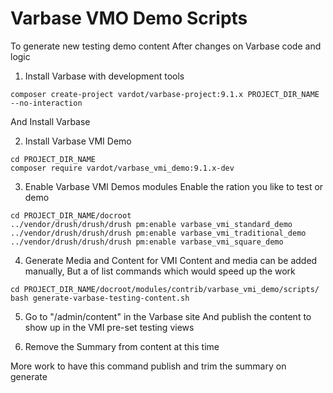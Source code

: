 # Varbase VMO Demo Scripts

To generate new testing demo content
After changes on Varbase code and logic


1. Install Varbase with development tools
```
composer create-project vardot/varbase-project:9.1.x PROJECT_DIR_NAME --no-interaction
```
And Install Varbase

2. Install Varbase VMI Demo
```
cd PROJECT_DIR_NAME
composer require vardot/varbase_vmi_demo:9.1.x-dev
```

3. Enable Varbase VMI Demos modules
Enable the ration you like to test or demo
```
cd PROJECT_DIR_NAME/docroot
../vendor/drush/drush/drush pm:enable varbase_vmi_standard_demo
../vendor/drush/drush/drush pm:enable varbase_vmi_traditional_demo
../vendor/drush/drush/drush pm:enable varbase_vmi_square_demo
```

4. Generate Media and Content for VMI
Content and media can be added manually, But a of list commands
 which would speed up the work
```
cd PROJECT_DIR_NAME/docroot/modules/contrib/varbase_vmi_demo/scripts/
bash generate-varbase-testing-content.sh
```

5. Go to "/admin/content" in the Varbase site
  And publish the content to show up in the VMI pre-set testing views

6. Remove the Summary from content at this time

More work to have this command publish and trim the summary on generate
